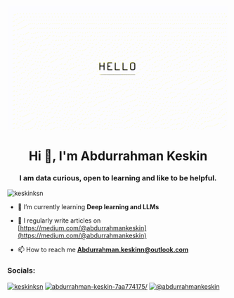 <div align="center">
  <img src="hello.gif" width="500" />
</div>

<h1 align="center">Hi 👋, I'm Abdurrahman Keskin</h1>
<h3 align="center">I am data curious, open to learning and like to be helpful.</h3>
<p align="left"> <img src="https://komarev.com/ghpvc/?username=keskinksn&label=Profile%20views&color=0e75b6&style=flat" alt="keskinksn" /> </p>

- 🌱 I’m currently learning **Deep learning and LLMs**

- 📝 I regularly write articles on [https://medium.com/@abdurrahmankeskin](https://medium.com/@abdurrahmankeskin)

- 📫 How to reach me **Abdurrahman.keskinn@outlook.com**

<h3 align="left">Socials:</h3>
<p align="left">
<a href="https://twitter.com/keskinksn" target="blank"><img align="center" src="https://raw.githubusercontent.com/rahuldkjain/github-profile-readme-generator/master/src/images/icons/Social/twitter.svg" alt="keskinksn" height="30" width="40" /></a>
<a href="https://linkedin.com/in/abdurrahman-keskin-7aa774175/" target="blank"><img align="center" src="https://raw.githubusercontent.com/rahuldkjain/github-profile-readme-generator/master/src/images/icons/Social/linked-in-alt.svg" alt="abdurrahman-keskin-7aa774175/" height="30" width="40" /></a>
<a href="https://medium.com/@abdurrahmankeskin" target="blank"><img align="center" src="https://raw.githubusercontent.com/rahuldkjain/github-profile-readme-generator/master/src/images/icons/Social/medium.svg" alt="@abdurrahmankeskin" height="30" width="40" /></a>
</p>
